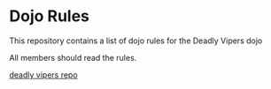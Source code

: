 Dojo Rules
==========

This repository contains a list of dojo rules for the Deadly Vipers dojo

All members should read the rules.

[deadly vipers repo](https://github.com/deadlyvipers)

